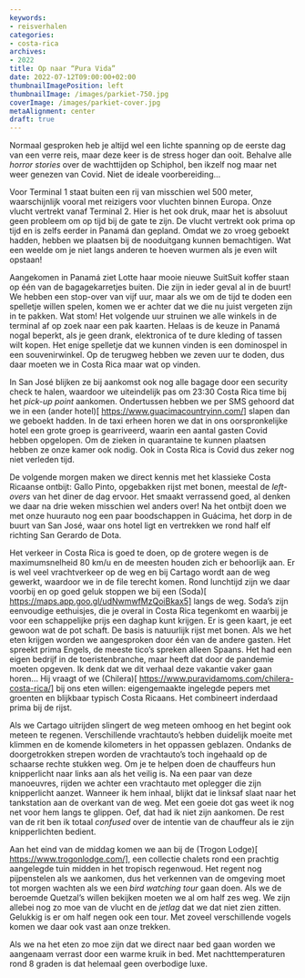 ```yaml
---
keywords:
- reisverhalen
categories:
- costa-rica
archives:
- 2022
title: Op naar “Pura Vida”
date: 2022-07-12T09:00:00+02:00
thumbnailImagePosition: left
thumbnailImage: /images/parkiet-750.jpg
coverImage: /images/parkiet-cover.jpg
metaAlignment: center
draft: true
---
```

Normaal gesproken heb je altijd wel een lichte spanning op de eerste dag van een verre reis, maar deze keer is de stress hoger dan ooit. Behalve alle _horror stories_ over de wachttijden op Schiphol, ben ikzelf nog maar net weer genezen van Covid. Niet de ideale voorbereiding…

Voor Terminal 1 staat buiten een rij van misschien wel 500 meter, waarschijnlijk vooral met reizigers voor vluchten binnen Europa. Onze vlucht vertrekt vanaf Terminal 2. Hier is het ook druk, maar het is absoluut geen probleem om op tijd bij de gate te zijn. De vlucht vertrekt ook prima op tijd en is zelfs eerder in Panamá dan gepland. Omdat we zo vroeg geboekt hadden, hebben we plaatsen bij de nooduitgang kunnen bemachtigen. Wat een weelde om je niet langs anderen te hoeven wurmen als je even wilt opstaan!

Aangekomen in Panamá ziet Lotte haar mooie nieuwe SuitSuit koffer staan op één van de bagagekarretjes buiten. Die zijn in ieder geval al in de buurt! We hebben een stop-over van vijf uur, maar als we om de tijd te doden een spelletje willen spelen, komen we er achter dat we die nu juist vergeten zijn in te pakken. Wat stom! Het volgende uur struinen we alle winkels in de terminal af op zoek naar een pak kaarten. Helaas is de keuze in Panamá nogal beperkt, als je geen drank, elektronica of te dure kleding of tassen wilt kopen. Het enige spelletje dat we kunnen vinden is een dominospel in een souvenirwinkel. Op de terugweg hebben we zeven uur te doden, dus daar moeten we in Costa Rica maar wat op vinden.

In San José blijken ze bij aankomst ook nog alle bagage door een security check te halen, waardoor we uiteindelijk pas om 23:30 Costa Rica time bij het _pick-up point_ aankomen. Ondertussen hebben we per SMS gehoord dat we in een (ander hotel)[ https://www.guacimacountryinn.com/] slapen dan we geboekt hadden. In de taxi erheen horen we dat in ons oorspronkelijke hotel een grote groep is gearriveerd, waarin een aantal gasten Covid hebben opgelopen. Om de zieken in quarantaine te kunnen plaatsen hebben ze onze kamer ook nodig. Ook in Costa Rica is Covid dus zeker nog niet verleden tijd.

De volgende morgen maken we direct kennis met het klassieke Costa Ricaanse ontbijt: Gallo Pinto, opgebakken rijst met bonen, meestal de _left-overs_ van het diner de dag ervoor. Het smaakt verrassend goed, al denken we daar na drie weken misschien wel anders over! Na het ontbijt doen we met onze huurauto nog een paar boodschappen in Guácima, het dorp in de buurt van San José, waar ons hotel ligt en vertrekken we rond half elf richting San Gerardo de Dota.

Het verkeer in Costa Rica is goed te doen, op de grotere wegen is de maximumsnelheid 80 km/u en de meesten houden zich er behoorlijk aan. Er is wel veel vrachtverkeer op de weg en bij Cartago wordt aan de weg gewerkt, waardoor we in de file terecht komen. Rond lunchtijd zijn we daar voorbij en op goed geluk stoppen we bij een (Soda)[ https://maps.app.goo.gl/udNwmwfMzQoiBkax5] langs de weg. Soda’s zijn eenvoudige eethuisjes, die je overal in Costa Rica tegenkomt en waarbij je voor een schappelijke prijs een daghap kunt krijgen. Er is geen kaart, je eet gewoon wat de pot schaft. De basis is natuurlijk rijst met bonen. Als we het eten krijgen worden we aangesproken door één van de andere gasten. Het spreekt prima Engels, de meeste tico’s spreken alleen Spaans. Het had een eigen bedrijf in de toeristenbranche, maar heeft dat door de pandemie moeten opgeven. Ik denk dat we dit verhaal deze vakantie vaker gaan horen… Hij vraagt of we (Chilera)[ https://www.puravidamoms.com/chilera-costa-rica/] bij ons eten willen: eigengemaakte ingelegde pepers met groenten en blijkbaar typisch Costa Ricaans. Het combineert inderdaad prima bij de rijst.

Als we Cartago uitrijden slingert de weg meteen omhoog en het begint ook meteen te regenen. Verschillende vrachtauto’s hebben duidelijk moeite met klimmen en de komende kilometers in het oppassen geblazen. Ondanks de doorgetrokken strepen worden de vrachtauto’s toch ingehaald op de schaarse rechte stukken weg. Om je te helpen doen de chauffeurs hun knipperlicht naar links aan als het veilig is. Na een paar van deze manoeuvres, rijden we achter een vrachtauto met oplegger die zijn knipperlicht aanzet. Wanneer ik hem inhaal, blijkt dat ie linksaf slaat naar het tankstation aan de overkant van de weg. Met een goeie dot gas weet ik nog net voor hem langs te glippen. Oef, dat had ik niet zijn aankomen. De rest van de rit ben ik totaal _confused_ over de intentie van de chauffeur als ie zijn knipperlichten bedient.

Aan het eind van de middag komen we aan bij de (Trogon Lodge)[ https://www.trogonlodge.com/], een collectie chalets rond een prachtig aangelegde tuin midden in het tropisch regenwoud. Het regent nog pijpenstelen als we aankomen, dus het verkennen van de omgeving moet tot morgen wachten als we een _bird watching tour_ gaan doen. Als we de beroemde Quetzal’s willen bekijken moeten we al om half zes weg. We zijn allebei nog zo moe van de vlucht en de _jetlag_ dat we dat niet zien zitten. Gelukkig is er om half negen ook een tour. Met zoveel verschillende vogels komen we daar ook vast aan onze trekken.

Als we na het eten zo moe zijn dat we direct naar bed gaan worden we aangenaam verrast door een warme kruik in bed. Met nachttemperaturen rond 8 graden is dat helemaal geen overbodige luxe.
